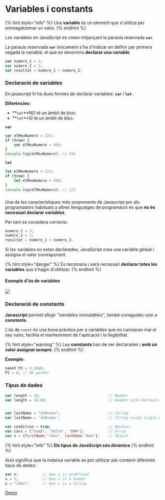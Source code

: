 # Variables i constants

{% hint style="info" %}
Una **variable** és un element que s'utilitza per emmagatzemar un valor. 
{% endhint %}

Les variables en JavaScript es creen mitjançant la paraula reservada **`var`**.

La paraula reservada **`var`** únicament s'ha d'indicar en definir per primera vegada la variable, el que es denomina **declarar una variable**.

```javascript
var numero_1 = 3;
var numero_2 = 1;
var resultat = numero_1 + numero_2;
```

### Declaració de variables

En javascript hi ha dues formes de declarar variables: **`var`** i **`let`**.

**Diferències:**

* **`var`**NO té un àmbit de bloc.
* **`let`**SÍ té un àmbit de bloc.

**`var`**

```javascript
var elMeuNumero = 123;
if (true) {
    var elMeuNumero = 456;
}
console.log(elMeuNumero); // 456
```

**`let`**

```javascript
let elMeuNumero = 123;
if (true) {
    let elMeuNumero = 456;
}
console.log(elMeuNumero); // 123
```

### 

Una de les característiques més sorprenents de Javascript per als programadors habituats a altres llenguatges de programació és que **no és necessari declarar variables**. 

Per tant es considera correcte:

```javascript
numero_1 = 3;
numero_2 = 1;
resultat = numero_1 + numero_2;
```

Si les variables no estan declarades, JavaScript crea una variable global i assigna el valor corresponent.

{% hint style="danger" %}
Es recomana i serà necessari **declarar totes les variables** que s'hagin d'utilitzar.
{% endhint %}

#### Exemple d'ús de variables

![](https://lh4.googleusercontent.com/YNgVRrd-Hsg91VoyPXj-0meHOVx1lGmn6lGhkkSVPsXTTzPfC6QFMm5Cl47LNn5d6WBC1KMAZk8fe-TGNIAW98qlEasUlrFD5sonGkpnfx1F_qmOdYFEa4kFhguLiOK77dI9GcJoZQ)

### Declaració de constants

**Javascript** permet afegir _"variables immutables"_, també conegudes com a **constants**.

L'ús de `const` és una bona pràctica per a variables que no canviaran mai el seu valor, facilita el manteniment de l'aplicació i la llegibilitat.

{% hint style="warning" %}
Les **constants** han de ser declarades i **amb un valor assignat sempre**.
{% endhint %}

**Exemple:**

```javascript
const PI = 3.1416;
PI = 0; // NO permès
```

### Tipus de dades

```javascript
var length = 16;                               // Number
var length = 16.00;                            // Number with decimals


var lastName = "Johnson";                      // String
var lastName = 'Johnson';                      // String using single quotes

var condition = true;                          // Boolean
var cars = ["Saab", "Volvo", "BMW"];           // Array
var x = {firstName:"John", lastName:"Doe"};    // Object

```



{% hint style="info" %}
**Els tipus de JavaScript són dinàmics**
{% endhint %}

Això significa que la mateixa variable es pot utilitzar per contenir diferents tipus de dades:

```javascript
var x;           // Now x is undefined
x = 5;           // Now x is a Number
x = "John";      // Now x is a String
```

[Demo](https://www.w3schools.com/js/tryit.asp?filename=tryjs_datatypes_dynamic)

